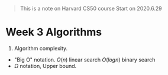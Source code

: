 
> This is a note on Harvard CS50 course
> Start on 2020.6.29

# Week 3 Algorithms
1. Algorithm complexity. 
- "Big O"  notation.
$O(n)$ linear search
$O(log n)$ binary search
- $\Omega$ notation, Upper bound.
<!--stackedit_data:
eyJoaXN0b3J5IjpbMTkyMzE4MTk0Ml19
-->